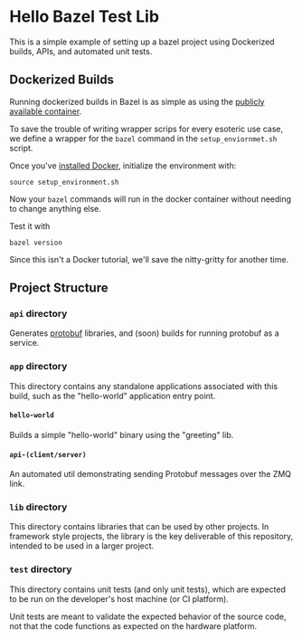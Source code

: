 # Hello Bazel Test Lib

This is a simple example of setting up a bazel project using Dockerized builds, APIs, and automated unit tests.

## Dockerized Builds

Running dockerized builds in Bazel is as simple as using the [publicly available container](https://bazel.build/install/docker-container).

To save the trouble of writing wrapper scrips for every esoteric use case, we define a wrapper for the `bazel` command in the `setup_enviornmet.sh` script.  

Once you've [installed Docker](https://docs.docker.com/engine/install/), initialize the environment with:

`source setup_environment.sh`

Now your `bazel` commands will run in the docker container without needing to change anything else.

Test it with

`bazel version`

Since this isn't a Docker tutorial, we'll save the nitty-gritty for another time.

## Project Structure

### `api` directory

Generates [protobuf]() libraries, and (soon) builds for running protobuf as a service.

### `app` directory

This directory contains any standalone applications associated with this build, such as the "hello-world" application entry point.

#### `hello-world`

Builds a simple "hello-world" binary using the "greeting" lib.

#### `api-(client/server)`

An automated util demonstrating sending Protobuf messages over the ZMQ link.

### `lib` directory

This directory contains libraries that can be used by other projects.  In framework style projects, the library is the key deliverable of this repository, intended to be used in a larger project.

### `test` directory

This directory contains unit tests (and only unit tests), which are expected to be run on the developer's host machine (or CI platform).

Unit tests are meant to validate the expected behavior of the source code, not that the code functions as expected on the hardware platform.

